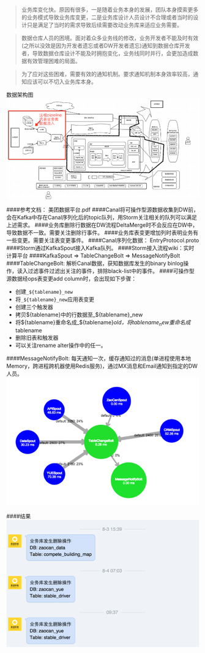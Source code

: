 >业务库变化快。原因有很多，一是随着业务本身的发展，团队本身摸索更多的业务模式导致业务库变更，二是业务库设计人员设计不合理或者当时的设计只是满足了当时的需求导致后续需要改动业务库来适应业务需要。

>数据仓库人员的困境。面对着众多业务线的修改，业务开发者不能及时有效(之所以没效是因为开发者遗忘或者DW开发者遗忘)通知到数据仓库开发者，导致数据仓库设计不能及时拥抱变化，业务线同时并行，会更加造成数据有效管理困难的局面。

>为了应对这些困难，需要有效的通知机制。要求通知机制本身效率较高，通知应该可以不切入业务库本身。

数据架构图
![数据流转图](https://github.com/QianYuXiang/RESUME/blob/master/projects/DataFlow.png)

####参考文档： 美团数据平台.pdf
####Canal将可操作型源数据收集到DW前，会在Kafka中存在Canal序列化后的topic队列，用Storm关注相关的队列可以满足上述需求。
####业务库删除行数据在DW流程DeltaMerge时不会反应在DW中，导致数据不一致。需要关注删除行事件。
####业务库表变更增加列时表明业务有一些变更。需要关注表变更事件。
####Canal序列化数据： EntryProtocol.proto
####Storm通过KafkaSpout接入Kafka队列。
####Storm接入流程wiki：实时计算平台
####KafkaSpout => TableChangeBolt => MessageNotifyBolt
####TableChangeBolt: 解析Canal数据，获知数据库发生的binary binlog操作，读入过滤事件过滤出关注的事件，排除black-list中的事件。
####可操作型源数据经ops表变更add column时，会出现如下步骤：
* 创建`_${tablename}_new`
* 将`_${tablename}_new`应用表变更
* 创建三个触发器
* 拷贝${tablename}中的行数据至_${tablename}_new
* 将${tablename}重命名成_${tablename}_old，将_${tablename}_new重命名成$tablename
* 删除旧表和触发器
* 可以关注rename alter操作中的任一。

####MessageNotifyBolt: 每天通知一次，缓存通知过的消息(单进程使用本地Memory，跨进程跨机器使用Redis服务)，通过MX消息和Email通知到指定的DW人员。
![Bolt展示](https://github.com/QianYuXiang/RESUME/blob/master/projects/Bolt.png)

####结果
![结果](https://github.com/QianYuXiang/RESUME/blob/master/projects/Result.png)
